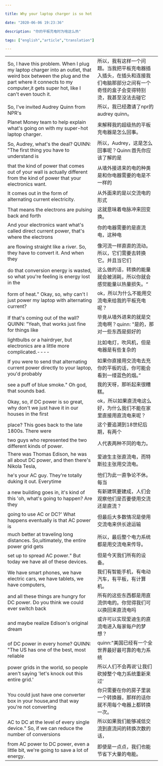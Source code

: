 ```yaml
---

title: Why your laptop charger is so hot

date: "2020-06-06 19:23:36"

description: "你的平板充电时为啥这么热"

tags: ["english","article","translation"]

---
```

|                                                              |                                                              |
| ------------------------------------------------------------ | ------------------------------------------------------------ |
| So, I have this problem. When I plug my laptop charger into an outlet, that weird box between the plug and the part where it connects to my computer,it gets super hot, like I can't even touch it. | 所以，我有这样一个问题。当我把平板充电器插入插头，在插头和连接我们电脑那部分之间有一个奇怪的盒子会变得特别烫，我甚至没法去碰它 |
| So, I've invited Audrey Quinn from NPR's                     | 所以，我已经邀请了npr的audrey quinn。                        |
| Planet Money team to help explain what's going on with my super-hot laptop charger. | 来解释我的超级热的平板充电器是怎么回事。                     |
| So, Audrey, what's the deal? QUINN: "The first thing you have to understand is | 所以，Audrey，这是怎么回事呢？Quinn:首先你应该了解的是       |
| that the kind of power that comes out of your wall is actually different from the kind of power that your electronics want. | 从墙外接进来的电的种类是和你电器需要的电是不一样的           |
| It comes out in the form of alternating current electricity. | 从外面来的是以交流电的形式                                   |
| That means the electrons are pulsing back and forth          | 这就意味着电脉冲来回变换。                                   |
| And your electronics want what's called direct current power, that's where the electrons | 你的电器需要的是直流电，这种电                               |
| are flowing straight like a river. So, they have to convert it. And when they | 像河流一样直直的流动。所以，它们需要去转换它。并且当它们     |
| do that conversion energy is wasted, so what you're feeling is energy lost in the | 这么做的话，转换的能量就会被消耗，所以你就会感觉能量以热量损失。“ |
| form of heat." Okay, so, why can't I just power my laptop with alternating current? | ok，所以为什么不能用交流电来给我的平板充电呢？               |
| If that's coming out of the wall? QUINN: "Yeah, that works just fine for things like | 毕竟从墙外进来的就是交流电啊？quinn: "是的，那对一些东西是挺好的 |
| lightbulbs or a hairdryer, but electronics are a little more complicated.---- | 比如电灯，吹风机，但是电器是有些复杂的                       |
| If you were to send that alternating current power directly to your laptop, you'd probably | 如果你直接用交流电去充你的平板的话，你可能会看到一缕蓝色的烟。” |
| see a puff of blue smoke." Oh god, that sounds bad.          | 我的天呀，那听起来很糟糕。                                   |
| Okay, so, if DC power is so great, why don't we just have it in our houses in the first | ok，所以如果直流电这么好，为什么我们不能在家里直接用直流电来呢？ |
| place?   This goes back to the late 1800s. There were        | 这个要追溯到18世纪后期，有两个                               |
| two guys who represented the two different kinds of power.   | 人代表两种不同的电力。                                       |
| There was Thomas Edison, he was all about DC power, and then there's Nikola Tesla, | 爱迪生主张直流电，而特斯拉主张用交流电。                     |
| he's your AC guy. They're totally duking it out. Everytime   | 他们为此一直争论不休。每当                                   |
| a new building goes in, it's kind of this 'oh, what's going to happen? Are they | 有新建筑要建成，人们会观察他们是否要使用交流还是直流？       |
| going to use AC or DC?' What happens eventually is that AC power is | 但最后大多数情况是使用交流电来供长途运输                     |
| much better at traveling long distances. So,ultimately, the entire power grid gets | 所以，最后整个电力系统都是用交流电来传导。                   |
| set up to spread AC power." But today we have all of these devices. | 但是今天我们所有的设备。                                     |
| We have smart phones, we have electric cars, we have tablets, we have computers, | 我们有智能手机，有电动汽车，有平板，有计算机。               |
| and all these things are hungry for DC power. Do you think we could ever switch back | 所有的这些东西都是用直流供电的。你觉得我们可以换回来直流电吗 |
| and maybe realize Edison's original dream                    | 或许可以实现爱迪生的直流电进入每家每户的梦想？               |
| of DC power in every home? QUINN: "The US has one of the best, most reliable | quinn:"美国已经有一个全世界最好最可靠的电力系统              |
| power grids in the world, so people aren't saying 'let's knock out this entire grid.' | 所以人们不会再说’让我们砍掉整个电力系统重新来过‘             |
| You could just have one converter box in your house,and that way you're not converting | 你只需要在你的房子里装一个转换器，那样的话你就不用每个电器上都转换一次。 |
| AC to DC at the level of every single device." So, if we can reduce the number of conversions | 所以如果我们能够减低交流到直流间的转换次数的话，             |
| from AC power to DC power, even a little bit, we're going to save a lot of energy. | 即使是一点点，我们也能节省下大量的电能。                     |